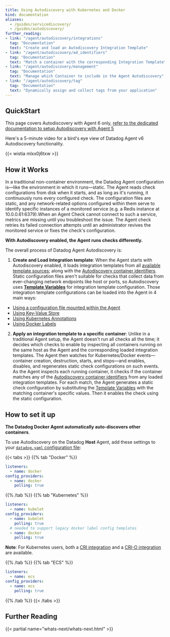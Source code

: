 ```yaml
---
title: Using Autodiscovery with Kubernetes and Docker
kind: documentation
aliases:
  - /guides/servicediscovery/
  - /guides/autodiscovery/
further_reading:
- link: "/agent/autodiscovery/integrations"
  tag: "Documentation"
  text: "Create and load an Autodiscovery Integration Template"
- link: "/agent/autodiscovery/ad_identifiers"
  tag: "Documentation"
  text: "Match a container with the corresponding Integration Template"
- link: "/agent/autodiscovery/management"
  tag: "Documentation"
  text: "Manage which Container to include in the Agent Autodiscovery"
- link: "/agent/autodiscovery/tag"
  tag: "Documentation"
  text: "Dynamically assign and collect tags from your application"
---
```


## QuickStart

This page covers Autodiscovery with Agent 6 only, [refer to the dedicated documentation to setup Autodiscovery with Agent 5][1]

Here's a 5-minute video for a bird's eye view of Datadog Agent v6 Autodiscovery functionality.

{{< wistia mlxx0j6txw >}}

## How it Works

In a traditional non-container environment, the Datadog Agent configuration is&mdash;like the environment in which it runs&mdash;static. The Agent reads check configurations from disk when it starts, and as long as it's running, it continuously runs every configured check.
The configuration files are static, and any network-related options configured within them serve to identify specific instances of a monitored service (e.g. a Redis instance at 10.0.0.61:6379).When an Agent Check cannot connect to such a service, metrics are missing until you troubleshoot the issue. The Agent check retries its failed connection attempts until an administrator revives the monitored service or fixes the check's configuration.

**With Autodiscovery enabled, the Agent runs checks differently.**

The overall process of Datadog Agent Autodiscovery is:

1. **Create and Load Integration template**: When the Agent starts with Autodiscovery enabled, it loads integration templates from all [available template sources][2]; along with the [Autodiscovery container identifiers][3]. Static configuration files aren't suitable for checks that collect data from ever-changing network endpoints like host or ports, so Autodiscovery uses [**Template Variables**][4] for integration template configuration. Those integration template configurations can be loaded into the Agent in 4 main ways:

  * [Using a configuration file mounted within the Agent][5]
  * [Using Key-Value Store][6]
  * [Using Kubernetes Annotations][7]
  * [Using Docker Labels][8]

2. **Apply an integration template to a specific container**: Unlike in a traditional Agent setup, the Agent doesn't run all checks all the time; it decides which checks to enable by inspecting all containers running on the same host as the Agent and the corresponding loaded integration templates. The Agent then watches for Kubernetes/Docker events&mdash;container creation, destruction, starts, and stops&mdash;and enables, disables, and regenerates static check configurations on such events. As the Agent inspects each running container, it checks if the container matches any of the [Autodiscovery container identifiers][3] from any loaded integration templates. For each match, the Agent generates a static check configuration by substituting the [Template Variables][9] with the matching container's specific values. Then it enables the check using the static configuration.

## How to set it up

**The Datadog Docker Agent automatically auto-discovers other containers**.

To use Autodiscovery on the Datadog **Host** Agent, add these settings to your [`datadog.yaml` configuration file][10]:

{{< tabs >}}
{{% tab "Docker" %}}

```yaml
listeners:
  - name: docker
config_providers:
  - name: docker
    polling: true
```

{{% /tab %}}
{{% tab "Kubernetes" %}}

```yaml
listeners:
  - name: kubelet
config_providers:
  - name: kubelet
    polling: true
  # needed to support legacy docker label config templates
  - name: docker
    polling: true
```

**Note**: For Kubernetes users, both a [CRI integration][1] and a [CRI-O integration][2] are available.

[1]: 
[2]: 
{{% /tab %}}
{{% tab "ECS" %}}

```yaml
listeners:
  - name: ecs
config_providers:
  - name: ecs
    polling: true
```

{{% /tab %}}
{{< /tabs >}}

## Further Reading

{{< partial name="whats-next/whats-next.html" >}}

[1]: /agent/faq/agent-5-autodiscovery
[2]: /agent/autodiscovery/integrations
[3]: /agent/autodiscovery/ad_identifiers
[4]: /agent/autodiscovery/template_variables
[5]: /agent/autodiscovery/integrations/?tab=file#configuration
[6]: /agent/autodiscovery/integrations/?tab=keyvaluestore#configuration
[7]: /agent/autodiscovery/integrations/?tab=kubernetespodannotations#configuration
[8]: /agent/autodiscovery/integrations/?tab=dockerlabel#configuration
[9]: /agent/autodiscovery/template_variables
[10]: /agent/guide/agent-configuration-files/?tab=agentv6#agent-main-configuration-file
